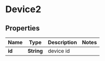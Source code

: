
# Device2

## Properties
Name | Type | Description | Notes
------------ | ------------- | ------------- | -------------
**id** | **String** | device id | 



